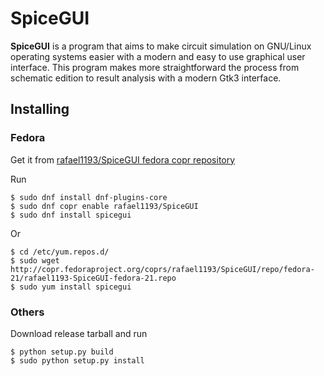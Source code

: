 SpiceGUI
=======

**SpiceGUI** is a program that aims to make circuit simulation on GNU/Linux operating systems easier with a modern and easy to use graphical user interface. This program makes more straightforward the process from schematic edition to result analysis with a modern Gtk3 interface.

Installing
---------

### Fedora

Get it from [rafael1193/SpiceGUI fedora copr repository](http://copr.fedoraproject.org/coprs/rafael1193/SpiceGUI/)

Run

    $ sudo dnf install dnf-plugins-core
    $ sudo dnf copr enable rafael1193/SpiceGUI
    $ sudo dnf install spicegui

Or

    $ cd /etc/yum.repos.d/
    $ sudo wget http://copr.fedoraproject.org/coprs/rafael1193/SpiceGUI/repo/fedora-21/rafael1193-SpiceGUI-fedora-21.repo
    $ sudo yum install spicegui

### Others

Download release tarball and run

    $ python setup.py build
    $ sudo python setup.py install

